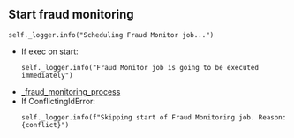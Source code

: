 ## Start fraud monitoring
```
self._logger.info("Scheduling Fraud Monitor job...")
```
* If exec on start:
  ```
  self._logger.info("Fraud Monitor job is going to be executed immediately")
  ```
* [_fraud_monitoring_process](_fraud_monitoring_process.md)
* If ConflictingIdError:
  ```
  self._logger.info(f"Skipping start of Fraud Monitoring job. Reason: {conflict}")
  ```
